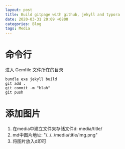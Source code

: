 ```yaml
---
layout: post
title: Build gitpage with github, jekyll and typora
date: 2020-03-31 20:09 +0800
categories: Blog
tags: Media
---
```


# 命令行

进入 Gemfile 文件所在的目录
```shell
bundle exe jekyll build
git add .
git commit -m "blah"
git push
```

# 添加图片

1. 在media中建立文件夹存储文件d: media/title/
2. md中图片地址: "/../../media/title/img.png"
3. 将图片放入d即可

